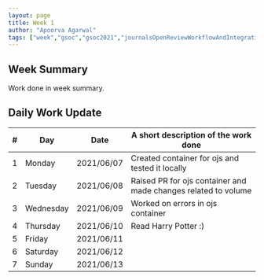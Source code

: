 ```yaml
---
layout: page
title: Week 1
author: "Apoorva Agarwal"
tags: ["week","gsoc","gsoc2021","journalsOpenReviewWorkflowAndIntegration","week#1","eval#1"]
---
```


## Week Summary

 
Work done in week summary.

## Daily Work Update

|\#|Day|Date|A short description of the work done|  
|---	|---	|---	|---	|  
|1   	| Monday 	|   2021/06/07	| Created container for ojs and tested it locally |  
|2   	| Tuesday  	|   2021/06/08	| Raised PR for ojs container and made changes related to volume 	|  
|3   	| Wednesday  	|  2021/06/09 	| Worked on errors in ojs container |  
|4   	| Thursday  	|   2021/06/10	| Read Harry Potter :) |  
|5   	| Friday  	|   2021/06/11	|  |  
|6   	| Saturday  	|   2021/06/12	| 	|  
|7   	| Sunday  	|   2021/06/13	|  |  
